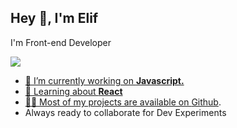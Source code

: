 <h2>Hey 👋, I'm Elif</h2>
<p>I'm Front-end Developer</p>
<p> <a href="https://www.linkedin.com/in/elifkirici/">
<img align="center" widht="200px" <img src="https://github.com/demartini/demartini/blob/master/code.gif" />
<ul>
<li>🔭 I’m currently working on <strong>Javascript.</strong></li>
<li>🧐 Learning about <strong>React</strong></li>
<li>👨‍💻 Most of my projects are available on <a href=" https://github.com/elifkirici">Github</a>.</li>
<li> Always ready to collaborate for Dev Experiments</li>
</ul>

